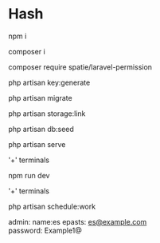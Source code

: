 # Hash

npm i

composer i

composer require spatie/laravel-permission

php artisan key:generate

php artisan migrate

php artisan storage:link

php artisan db:seed

php artisan serve

'+' terminals
  
npm run dev

'+' terminals

php artisan schedule:work

admin: name:es 
       epasts: es@example.com  
       password: Example1@
